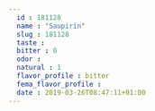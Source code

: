 ```yaml
---
  id : 181128
  name : "Saupirin"
  slug : 181128
  taste : 
  bitter : 0
  odor : 
  natural : 1
  flavor_profile : bitter
  fema_flavor_profile : 
  date : 2019-03-26T08:47:11+01:00
---
```



